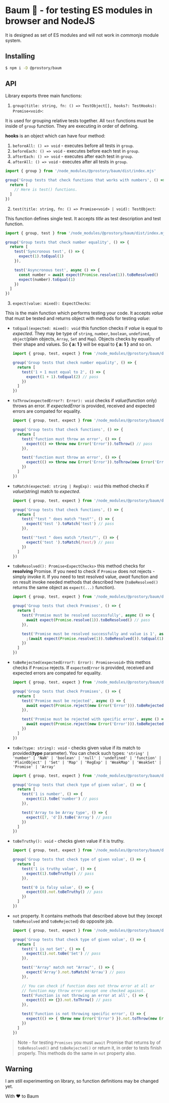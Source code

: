 # Baum 🌴 - for testing ES modules in browser and NodeJS

It is designed as set of ES modules and will not work in *commonjs* module system.

## Installing

```sh
$ npm i -D @prostory/baum
```

## API

Library exports three main functions:

1. `group(title: string, fn: () => TestObject[], hooks?: TestHooks): Promise<void>`:


It is used for grouping relative tests together. All `test` functions must be inside of `group` function. They are executing in order of defining.

**hooks** is an object which can have four method:

  1. `beforeAll: () => void` - executes before all tests in `group`.
  2. `beforeEach: () => void` - executes before each test in `group`.
  3. `afterEach: () => void` - executes after each test in `group`.
  4. `afterAll: () => void` - executes after all tests in `group`.

```javascript
import { group } from '/node_modules/@prostory/baum/dist/index.mjs'

group('Group tests that check functions that works with numbers', () => {
  return [
    // Here is test() functions.
  ]
})
```

2. `test(title: string, fn: () => Promise<void> | void): TestObject`:

This function defines single test. It accepts *title* as test description and test function.

```javascript
import { group, test } from '/node_modules/@prostory/baum/dist/index.mjs'

group('Group tests that check number equality', () => {
  return [
    test('Syncronous test', () => {
      expect(1).toEqual(1)
    }),

    test('Asyncronous test', async () => {
      const number = await expect(Promise.resolve(1)).toBeResolved()
      expect(number).toEqual(1)
    })
  ]
})
```

3. `expect(value: mixed): ExpectChecks`:

This is the main function which performs testing your code. It accepts *value* that must be tested and returns object with methods for testing *value*:

  - `toEqual(expected: mixed): void`
    this function checks if *value* is equal to *expected*. They may be type of `string`, `number`, `boolean`, `undefined`, `object`(plain objects, `Array`, `Set` and `Map`). Objects checks by equality of their shape and values. So **{ a: 1 }** will be equal to **{ a: 1 }** and so on.

    ```javascript
    import { group, test, expect } from '/node_modules/@prostory/baum/dist/index.mjs'

    group('Group tests that check number equality', () => {
      return [
        test('1 + 1 must equal to 2', () => {
          expect(1 + 1).toEqual(2) // pass
        })
      ]
    })
    ```

  - `toThrow(expectedError?: Error): void`
    checks if *value*(function only) throws an error. If *expectedError* is provided, received and expected errors are compated for equality.

    ```javascript
    import { group, test, expect } from '/node_modules/@prostory/baum/dist/index.mjs'

    group('Group tests that check functions', () => {
      return [
        test('function must throw an error', () => {
          expect(() => throw new Error('Error')).toThrow() // pass
        }),

        test('function must throw an error', () => {
          expect(() => throw new Error('Error')).toThrow(new Error('Error')) // pass
        })
      ]
    })
    ```

  - `toMatch(expected: string | RegExp): void`
    this method checks if *value*(string) match to *expected*.

    ```javascript
    import { group, test, expect } from '/node_modules/@prostory/baum/dist/index.mjs'

    group('Group tests that check functions', () => {
      return [
        test('"test " does match "test"', () => {
          expect('test ').toMatch('test') // pass
        }),

        test('"test " does match "/test/"', () => {
          expect('test ').toMatch(/test/) // pass
        })
      ]
    })
    ```

  - `toBeResolved(): Promise<ExpectChecks>`
    this method checks for **resolving** Promise. If you need to check if `Promise` does not rejects - simply invoke it. If you need to test resolved value, *await* function and on result invoke needed methods that described here (`toBeResolved()` returns the same object as `expect(...)` function).

    ```javascript
    import { group, test, expect } from '/node_modules/@prostory/baum/dist/index.mjs'

    group('Group tests that check Promises', () => {
      return [
        test('Promise must be resolved successfully', async () => {
          await expect(Promise.resolve(1)).toBeResolved() // pass
        }),

        test('Promise must be resolved successfully and value is 1', async () => {
          ;(await expect(Promise.resolve(1)).toBeResolved()).toEqual(1) // pass
        })
      ]
    })
    ```

  - `toBeRejected(expectedError?: Error): Promise<void>`
    this methos checks if `Promise` rejects. If `expectedError` is provided, received and expected errors are compated for equality.

    ```javascript
    import { group, test, expect } from '/node_modules/@prostory/baum/dist/index.mjs'

    group('Group tests that check Promises', () => {
      return [
        test('Promise must be rejected', async () => {
          await expect(Promise.reject(new Error('Error'))).toBeRejected() // pass
        }),

        test('Promise must be rejected with specific error', async () => {
          await expect(Promise.reject(new Error('Error'))).toBeRejected(new Error('Error')) // pass
        })
      ]
    })
    ```

  - `toBe(type: string): void` - checks given value if its match to provided(**type** parameter).
  You can check such types: `'string' | 'number' | 'NaN' | 'boolean' | 'null' | 'undefined' | 'function' | 'PlainObject' | 'Set' | 'Map' | 'RegExp' | 'WeakMap' | 'WeakSet' | 'Promise' | 'Array'`

    ```javascript
    import { group, test, expect } from '/node_modules/@prostory/baum/dist/index.mjs'

    group('Group tests that check type of given value', () => {
      return [
        test('1 is number', () => {
          expect(1).toBe('number') // pass
        }),

        test('Array to be Array type', () => {
          expect([7, 'd']).toBe('Array') // pass
        })
      ]
    })
    ```

  - `toBeTruthy(): void` - checks given value if it is truthy.
    ```javascript
    import { group, test, expect } from '/node_modules/@prostory/baum/dist/index.mjs'

    group('Group tests that check type of given value', () => {
      return [
        test('1 is truthy value', () => {
          expect(1).toBeTruthy() // pass
        }),

        test('0 is falsy value', () => {
          expect(0).not.toBeTruthy() // pass
        })
      ]
    })
    ```

  - `not` property. It contains methods that described above but they (except `toBeResolved` and `toBeRejected`) do opposite job.

    ```javascript
    import { group, test, expect } from '/node_modules/@prostory/baum/dist/index.mjs'

    group('Group tests that check type of given value', () => {
      return [
        test('1 is not Set', () => {
          expect(1).not.toBe('Set') // pass
        }),

        test('"Array" match not "Arrau"', () => {
          expect('Array').not.toMatch('Arrau') // pass
        }),

        // You can check if function does not throw error at all or
        // function may throw error except one checked against.
        test('Function is not throwing an error at all', () => {
          expect(() => {}).not.toThrow() // pass
        }),

        test('Function is not throwing specific error', () => {
          expect(() => { throw new Error('Error') }).not.toThrow(new Error('Another error')) // pass
        })
      ]
    })
    ```

> Note - for testing `Promises` you must `await` Promise that returns by of `toBeResolved()` and `toBeRejected()` or return it, in order to tests finish properly. This methods do the same in `not` property also.

## Warning

I am still experimenting on library, so function definitions may be changed yet.

With ❤️ to Baum
